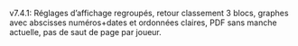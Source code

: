 v7.4.1: Réglages d’affichage regroupés, retour classement 3 blocs, graphes avec abscisses numéros+dates et ordonnées claires, PDF sans manche actuelle, pas de saut de page par joueur.